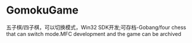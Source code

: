 # GomokuGame
五子棋/四子棋，可以切换模式，Win32 SDK开发;可存档-Gobang/four chess that can switch mode.MFC development and the game can be archived
